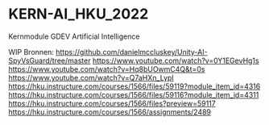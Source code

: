 # KERN-AI_HKU_2022
Kernmodule GDEV Artificial Intelligence 

WIP Bronnen:
https://github.com/danielmccluskey/Unity-AI-SpyVsGuard/tree/master
https://www.youtube.com/watch?v=0Y1EGevHg1s
https://www.youtube.com/watch?v=Hq8bUOwmC4Q&t=0s
https://www.youtube.com/watch?v=Q7aHXn_LypI
https://hku.instructure.com/courses/1566/files/59119?module_item_id=4316
https://hku.instructure.com/courses/1566/files/59116?module_item_id=4311
https://hku.instructure.com/courses/1566/files?preview=59117
https://hku.instructure.com/courses/1566/assignments/2489
